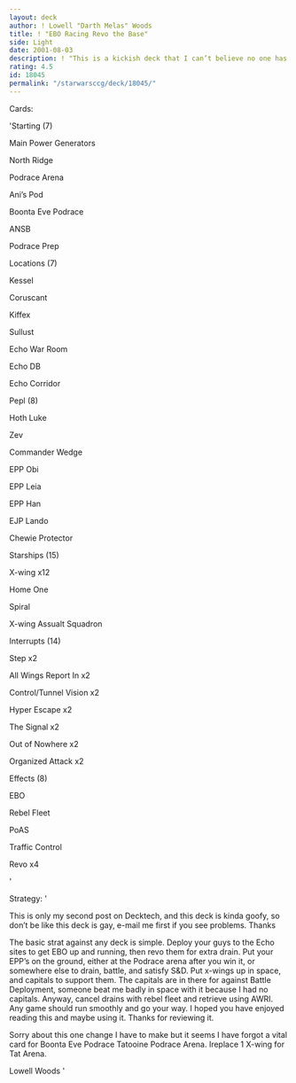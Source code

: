 ```yaml
---
layout: deck
author: ! Lowell "Darth Melas" Woods
title: ! "EBO Racing Revo the Base"
side: Light
date: 2001-08-03
description: ! "This is a kickish deck that I can’t believe no one has thought of before. Draining at the EBO sites, where you are protected Use EPP’s to satisfy search and destroy and the like, and x-wings to drain for a bunch in space."
rating: 4.5
id: 18045
permalink: "/starwarsccg/deck/18045/"
---
```

Cards: 

'Starting (7)

Main Power Generators

North Ridge

Podrace Arena

Ani’s Pod

Boonta Eve Podrace

ANSB

Podrace Prep


Locations (7)

Kessel

Coruscant

Kiffex

Sullust

Echo War Room

Echo DB

Echo Corridor


Pepl (8)

Hoth Luke

Zev

Commander Wedge

EPP Obi 

EPP Leia

EPP Han 

EJP Lando 

Chewie Protector


Starships (15)

X-wing x12

Home One

Spiral

X-wing Assualt Squadron


Interrupts (14)

Step x2

All Wings Report In x2

Control/Tunnel Vision x2

Hyper Escape x2

The Signal x2

Out of Nowhere x2

Organized Attack x2


Effects (8)

EBO

Rebel Fleet

PoAS

Traffic Control

Revo x4


'

Strategy: '

This is only my second post on Decktech, and this deck is kinda goofy, so don’t be like this deck is gay, e-mail me first if you see problems. Thanks


The basic strat against any deck is simple. Deploy your guys to the Echo sites to get EBO up and running, then revo them for extra drain. Put your EPP’s on the ground, either at the Podrace arena after you win it, or somewhere else to drain, battle, and satisfy S&D. Put x-wings up in space, and capitals to support them. The capitals are in there for against Battle Deployment, someone beat me badly in space with it because I had no capitals. Anyway, cancel drains with rebel fleet and retrieve using AWRI. Any game should run smoothly and go your way. I hoped you have enjoyed reading this and maybe using it. Thanks for reviewing it.


Sorry about this one change I have to make but it seems I have forgot a vital card for Boonta Eve Podrace Tatooine Podrace Arena. Ireplace 1 X-wing for Tat Arena.

Lowell Woods   '
